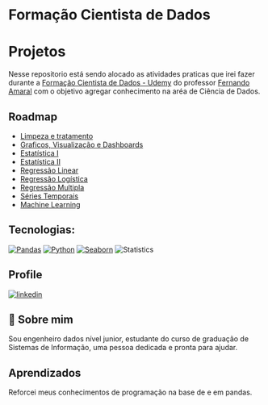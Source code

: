 # Formação Cientista de Dados


# Projetos

Nesse repositorio está sendo alocado as atividades praticas que irei fazer durante a [Formação Cientista de Dados - Udemy](https://www.udemy.com/course/cientista-de-dados/) do professor [Fernando Amaral](https://www.linkedin.com/in/fernando-amaral/) com o objetivo agregar conhecimento na aréa de Ciência de Dados.
## Roadmap

- [Limpeza e tratamento](https://github.com/oderlanfreire/DataScience-Study/tree/main/limpeza-e-tratamento)
- [Graficos, Visualização e Dashboards](https://github.com/oderlanfreire/DataScience-Study/tree/main/graficos-visualizacao-e-dashboards)
- [Estatística I](https://github.com/oderlanfreire/DataScience-Study/tree/main/estatistica-I)
- [Estatística II](https://github.com/oderlanfreire/DataScience-Study/tree/main/estatistica-II)
- [Regressão Linear](https://github.com/oderlanfreire/DataScience-Study/tree/main/regressao-linear)
- [Regressão Logística](https://github.com/oderlanfreire/DataScience-Study/tree/main/regressao-logistica)
- [Regressão Multipla](https://github.com/oderlanfreire/DataScience-Study/tree/main/regressao-multipla)
- [Séries Temporais](https://github.com/oderlanfreire/DataScience-Study/tree/main/series-temporais)
- [Machine Learning](https://github.com/oderlanfreire/DataScience-Study/tree/main/machine-learning)


## Tecnologias:
[![Pandas](https://img.shields.io/badge/pandas-%23150458.svg?style=for-the-badge&logo=pandas&logoColor=white)](https://pandas.pydata.org/docs/index.html)
[![Python](https://img.shields.io/badge/python-3670A0?style=for-the-badge&logo=python&logoColor=ffdd54)](https://www.python.org/)
[![Seaborn](https://img.shields.io/badge/seaborn-blue)](https://seaborn.pydata.org/)
![Statistics](https://img.shields.io/badge/statistics-red)



##  Profile
[![linkedin](https://img.shields.io/badge/linkedin-0A66C2?style=for-the-badge&logo=linkedin&logoColor)](https://www.linkedin.com/in/oderlanfs/)

## 🚀 Sobre mim
Sou engenheiro dados nível junior, estudante do curso de graduação de Sistemas de Informação, uma pessoa dedicada e pronta para ajudar.

## Aprendizados

Reforcei meus conhecimentos de programação na base de  e em pandas.

